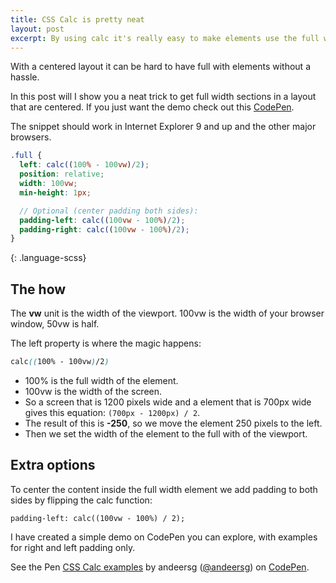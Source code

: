 ```yaml
---
title: CSS Calc is pretty neat
layout: post
excerpt: By using calc it's really easy to make elements use the full width of the page even if the rest of the site is centered.
---
```

With a centered layout it can be hard to have full with elements without a hassle.

In this post will I show you a neat trick to get full width sections in a layout that are centered. If you just want the demo
check out this [CodePen](http://codepen.io/andeersg/full/gaKadg/ "CodePen demo showing the layout trick").

The snippet should work in Internet Explorer 9 and up and the other major browsers.

```scss
.full {
  left: calc((100% - 100vw)/2);
  position: relative;
  width: 100vw;
  min-height: 1px;

  // Optional (center padding both sides):
  padding-left: calc((100vw - 100%)/2);
  padding-right: calc((100vw - 100%)/2);
}
```
{: .language-scss}

## The how

The **vw** unit is the width of the viewport. 100vw is the width of your browser window, 50vw is half.

The left property is where the magic happens:

```scss
calc((100% - 100vw)/2)
```

* 100% is the full width of the element.
* 100vw is the width of the screen.
* So a screen that is 1200 pixels wide and a element that is 700px wide gives this equation: `(700px - 1200px) / 2`.
* The result of this is **-250**, so we move the element 250 pixels to the left.
* Then we set the width of the element to the full with of the viewport.

## Extra options

To center the content inside the full width element we add padding to both sides by flipping the calc function:

```
padding-left: calc((100vw - 100%) / 2);
```

I have created a simple demo on CodePen you can explore, with examples for right and left padding only.


<p data-height="268" data-theme-id="0" data-slug-hash="gaKadg" data-default-tab="result" data-user="andeersg" class='codepen'>See the Pen <a href='http://codepen.io/andeersg/pen/gaKadg/'>CSS Calc examples</a> by andeersg (<a href='http://codepen.io/andeersg'>@andeersg</a>) on <a href='http://codepen.io'>CodePen</a>.</p>
<script async src="//assets.codepen.io/assets/embed/ei.js"></script>